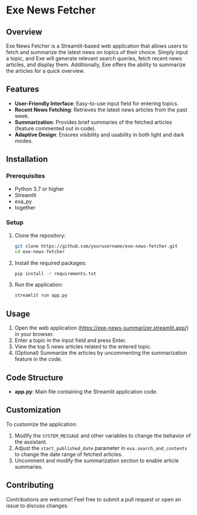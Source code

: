 # Exe News Fetcher

## Overview

Exe News Fetcher is a Streamlit-based web application that allows users to fetch and summarize the latest news on topics of their choice. Simply input a topic, and Exe will generate relevant search queries, fetch recent news articles, and display them. Additionally, Exe offers the ability to summarize the articles for a quick overview.

## Features

- **User-Friendly Interface**: Easy-to-use input field for entering topics.
- **Recent News Fetching**: Retrieves the latest news articles from the past week.
- **Summarization**: Provides brief summaries of the fetched articles (feature commented out in code).
- **Adaptive Design**: Ensures visibility and usability in both light and dark modes.

## Installation

### Prerequisites

- Python 3.7 or higher
- Streamlit
- exa_py
- together

### Setup

1. Clone the repository:
    ```sh
    git clone https://github.com/yourusername/exe-news-fetcher.git
    cd exe-news-fetcher
    ```

2. Install the required packages:
    ```sh
    pip install -r requirements.txt
    ```

3. Run the application:
    ```sh
    streamlit run app.py
    ```

## Usage

1. Open the web application (https://exe-news-summarizer.streamlit.app/) in your browser.
2. Enter a topic in the input field and press Enter.
3. View the top 5 news articles related to the entered topic.
4. (Optional) Summarize the articles by uncommenting the summarization feature in the code.

## Code Structure

- **app.py**: Main file containing the Streamlit application code.

## Customization

To customize the application:

1. Modify the `SYSTEM_MESSAGE` and other variables to change the behavior of the assistant.
2. Adjust the `start_published_date` parameter in `exa.search_and_contents` to change the date range of fetched articles.
3. Uncomment and modify the summarization section to enable article summaries.

## Contributing

Contributions are welcome! Feel free to submit a pull request or open an issue to discuss changes.
